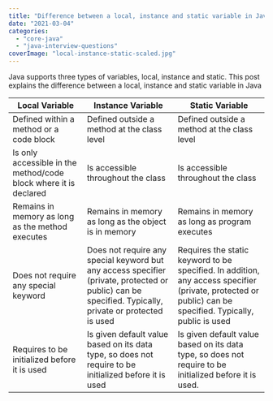 ```yaml
---
title: "Difference between a local, instance and static variable in Java"
date: "2021-03-04"
categories: 
  - "core-java"
  - "java-interview-questions"
coverImage: "local-instance-static-scaled.jpg"
---
```


Java supports three types of variables, local, instance and static. This post explains the difference between a local, instance and static variable in Java

| Local Variable | Instance Variable | Static Variable |
| --- | --- | --- |
| Defined within a method or a code block | Defined outside a method at the class level | Defined outside a method at the class level |
| Is only accessible in the method/code block where it is declared | Is accessible throughout the class | Is accessible throughout the class |
| Remains in memory as long as the method executes | Remains in memory as long as the object is in memory | Remains in memory as long as program executes |
| Does not require any special keyword | Does not require any special keyword but any access specifier (private, protected or public) can be specified. Typically, private or protected is used | Requires the static keyword to be specified. In addition, any access specifier (private, protected or public) can be specified. Typically, public is used |
| Requires to be initialized before it is used | Is given default value based on its data type, so does not require to be initialized before it is used | Is given default value based on its data type, so does not require to be initialized before it is used. |
